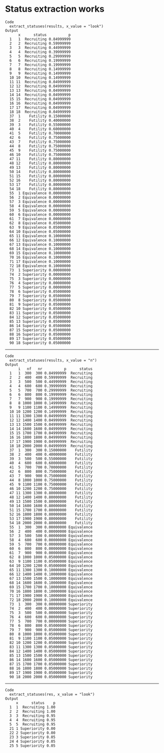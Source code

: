 # Status extraction works

    Code
      extract_statuses(results, x_value = "look")
    Output
          x      status          p
      1   1  Recruiting 0.84999999
      2   2  Recruiting 0.59999999
      3   3  Recruiting 0.44999999
      4   4  Recruiting 0.39999999
      5   5  Recruiting 0.29999999
      6   6  Recruiting 0.19999999
      7   7  Recruiting 0.19999999
      8   8  Recruiting 0.14999999
      9   9  Recruiting 0.14999999
      10 10  Recruiting 0.14999999
      11 11  Recruiting 0.04999999
      12 12  Recruiting 0.04999999
      13 13  Recruiting 0.04999999
      14 14  Recruiting 0.04999999
      15 15  Recruiting 0.04999999
      16 16  Recruiting 0.04999999
      17 17  Recruiting 0.04999999
      18 18  Recruiting 0.04999999
      37  1    Futility 0.15000000
      38  2    Futility 0.40000000
      39  3    Futility 0.55000000
      40  4    Futility 0.60000000
      41  5    Futility 0.70000000
      42  6    Futility 0.75000000
      43  7    Futility 0.75000000
      44  8    Futility 0.75000000
      45  9    Futility 0.75000000
      46 10    Futility 0.75000000
      47 11    Futility 0.80000000
      48 12    Futility 0.80000000
      49 13    Futility 0.80000000
      50 14    Futility 0.80000000
      51 15    Futility 0.80000000
      52 16    Futility 0.80000000
      53 17    Futility 0.80000000
      54 18    Futility 0.80000000
      55  1 Equivalence 0.00000000
      56  2 Equivalence 0.00000000
      57  3 Equivalence 0.00000000
      58  4 Equivalence 0.00000000
      59  5 Equivalence 0.00000000
      60  6 Equivalence 0.00000000
      61  7 Equivalence 0.00000000
      62  8 Equivalence 0.05000000
      63  9 Equivalence 0.05000000
      64 10 Equivalence 0.05000000
      65 11 Equivalence 0.10000000
      66 12 Equivalence 0.10000000
      67 13 Equivalence 0.10000000
      68 14 Equivalence 0.10000000
      69 15 Equivalence 0.10000000
      70 16 Equivalence 0.10000000
      71 17 Equivalence 0.10000000
      72 18 Equivalence 0.10000000
      73  1 Superiority 0.00000000
      74  2 Superiority 0.00000000
      75  3 Superiority 0.00000000
      76  4 Superiority 0.00000000
      77  5 Superiority 0.00000000
      78  6 Superiority 0.05000000
      79  7 Superiority 0.05000000
      80  8 Superiority 0.05000000
      81  9 Superiority 0.05000000
      82 10 Superiority 0.05000000
      83 11 Superiority 0.05000000
      84 12 Superiority 0.05000000
      85 13 Superiority 0.05000000
      86 14 Superiority 0.05000000
      87 15 Superiority 0.05000000
      88 16 Superiority 0.05000000
      89 17 Superiority 0.05000000
      90 18 Superiority 0.05000000

---

    Code
      extract_statuses(results, x_value = "n")
    Output
          i   nf   nr          p      status
      1   1  300  300 0.84999999  Recruiting
      2   2  400  400 0.59999999  Recruiting
      3   3  500  500 0.44999999  Recruiting
      4   4  600  600 0.39999999  Recruiting
      5   5  700  700 0.29999999  Recruiting
      6   6  800  800 0.19999999  Recruiting
      7   7  900  900 0.19999999  Recruiting
      8   8 1000 1000 0.14999999  Recruiting
      9   9 1100 1100 0.14999999  Recruiting
      10 10 1200 1200 0.14999999  Recruiting
      11 11 1300 1300 0.04999999  Recruiting
      12 12 1400 1400 0.04999999  Recruiting
      13 13 1500 1500 0.04999999  Recruiting
      14 14 1600 1600 0.04999999  Recruiting
      15 15 1700 1700 0.04999999  Recruiting
      16 16 1800 1800 0.04999999  Recruiting
      17 17 1900 1900 0.04999999  Recruiting
      18 18 2000 2000 0.04999999  Recruiting
      37  1  300  300 0.15000000    Futility
      38  2  400  400 0.40000000    Futility
      39  3  500  500 0.55000000    Futility
      40  4  600  600 0.60000000    Futility
      41  5  700  700 0.70000000    Futility
      42  6  800  800 0.75000000    Futility
      43  7  900  900 0.75000000    Futility
      44  8 1000 1000 0.75000000    Futility
      45  9 1100 1100 0.75000000    Futility
      46 10 1200 1200 0.75000000    Futility
      47 11 1300 1300 0.80000000    Futility
      48 12 1400 1400 0.80000000    Futility
      49 13 1500 1500 0.80000000    Futility
      50 14 1600 1600 0.80000000    Futility
      51 15 1700 1700 0.80000000    Futility
      52 16 1800 1800 0.80000000    Futility
      53 17 1900 1900 0.80000000    Futility
      54 18 2000 2000 0.80000000    Futility
      55  1  300  300 0.00000000 Equivalence
      56  2  400  400 0.00000000 Equivalence
      57  3  500  500 0.00000000 Equivalence
      58  4  600  600 0.00000000 Equivalence
      59  5  700  700 0.00000000 Equivalence
      60  6  800  800 0.00000000 Equivalence
      61  7  900  900 0.00000000 Equivalence
      62  8 1000 1000 0.05000000 Equivalence
      63  9 1100 1100 0.05000000 Equivalence
      64 10 1200 1200 0.05000000 Equivalence
      65 11 1300 1300 0.10000000 Equivalence
      66 12 1400 1400 0.10000000 Equivalence
      67 13 1500 1500 0.10000000 Equivalence
      68 14 1600 1600 0.10000000 Equivalence
      69 15 1700 1700 0.10000000 Equivalence
      70 16 1800 1800 0.10000000 Equivalence
      71 17 1900 1900 0.10000000 Equivalence
      72 18 2000 2000 0.10000000 Equivalence
      73  1  300  300 0.00000000 Superiority
      74  2  400  400 0.00000000 Superiority
      75  3  500  500 0.00000000 Superiority
      76  4  600  600 0.00000000 Superiority
      77  5  700  700 0.00000000 Superiority
      78  6  800  800 0.05000000 Superiority
      79  7  900  900 0.05000000 Superiority
      80  8 1000 1000 0.05000000 Superiority
      81  9 1100 1100 0.05000000 Superiority
      82 10 1200 1200 0.05000000 Superiority
      83 11 1300 1300 0.05000000 Superiority
      84 12 1400 1400 0.05000000 Superiority
      85 13 1500 1500 0.05000000 Superiority
      86 14 1600 1600 0.05000000 Superiority
      87 15 1700 1700 0.05000000 Superiority
      88 16 1800 1800 0.05000000 Superiority
      89 17 1900 1900 0.05000000 Superiority
      90 18 2000 2000 0.05000000 Superiority

---

    Code
      extract_statuses(res, x_value = "look")
    Output
         x      status    p
      1  1  Recruiting 1.00
      2  2  Recruiting 1.00
      3  3  Recruiting 0.95
      4  4  Recruiting 0.95
      5  5  Recruiting 0.95
      21 1 Superiority 0.00
      22 2 Superiority 0.00
      23 3 Superiority 0.05
      24 4 Superiority 0.05
      25 5 Superiority 0.05

